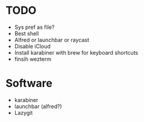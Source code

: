 # TODO

- Sys pref as file?
- Best shell
- Alfred or launchbar or raycast
- Disable iCloud
- Install karabiner with brew for keyboard shortcuts
- finsih wezterm

# Software
- karabiner
- launchbar (alfred?)
- Lazygit
